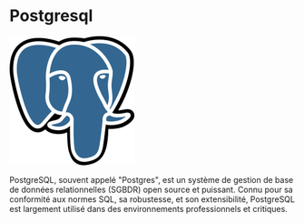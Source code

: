 # Postgresql <Badge type="tip" text="PGSQL" />
![img_1.png](../images/img_1.png)

PostgreSQL, souvent appelé "Postgres", est un système de gestion de base de données relationnelles (SGBDR) open source et puissant. Connu pour sa conformité aux normes SQL, sa robustesse, et son extensibilité, PostgreSQL est largement utilisé dans des environnements professionnels et critiques.
